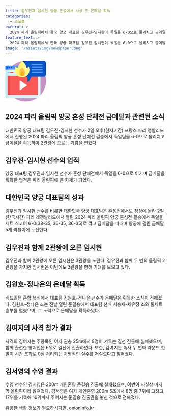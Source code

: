 ```yaml
---
title: 김우진과 임시현 양궁 혼성에서 사상 첫 은메달 획득
categories:
  - 스포츠
excerpt: >
  2024 파리 올림픽에서 한국 양궁 대표팀 김우진-임시현이 독일을 6-0으로 물리치고 금메달을 획득하며 2관왕에 오르는 기염을 토해냈다. 김우진은 양궁 역사상 4번째 금메달을 획득하며 한국이 양궁에 걸린 금메달 5개 싹쓸이에 도전하는 가운데, 배드민턴에서도 김원호-정나은 선수가 은메달을 획득하는 등 눈부신 활약을 펼치고 있다. 또한, 여자 기계체조에서 시몬 바일스(미국)가 개인 종합에서 우승하며 최고령 금메달을 획득하는 기염을 펼쳤다. 이와 함께 유도, 탁구, 사격 등에서도 선수들의 열정적인 경기가 펼쳐졌다.
feature_text: >
  2024 파리 올림픽에서 한국 양궁 대표팀 김우진-임시현이 독일을 6-0으로 물리치고 금메달을 획득하며 2관왕에 오르는 기염을 토해냈다. 김우진은 양궁 역사상 4번째 금메달을 획득하며 한국이 양궁에 걸린 금메달 5개 싹쓸이에 도전하는 가운데, 배드민턴에서도 김원호-정나은 선수가 은메달을 획득하는 등 눈부신 활약을 펼치고 있다. 또한, 여자 기계체조에서 시몬 바일스(미국)가 개인 종합에서 우승하며 최고령 금메달을 획득하는 기염을 펼쳤다. 이와 함께 유도, 탁구, 사격 등에서도 선수들의 열정적인 경기가 펼쳐졌다.
image: '/assets/img/newspaper.png'
---
```


<p><img src="/assets/img/news.png" alt="rentncar 속보" /></p>

<h2 data-ke-size="size26">2024 파리 올림픽 양궁 혼성 단체전 금메달과 관련된 소식</h2>

<p data-ke-size="size16">대한민국 양궁 대표팀 김우진-임시현 선수가 2일 오후(현지시간) 프랑스 파리 앵발리드에서 진행된 2024 파리 올림픽 양궁 혼성 단체전 결승에서 독일팀을 6-0으로 물리치고 금메달을 획득하며 2관왕에 오르는 기쁨을 안았다.</p>

<h2 data-ke-size="size26">김우진-임시현 선수의 업적</h2>

<p data-ke-size="size16">양궁 대표팀 김우진과 임시현 선수가 혼성 단체전에서 독일을 6-0으로 이기며 금메달을 획득한 업적은 파리 올림픽에 큰 화제가 되었다.</p>

<h2 data-ke-size="size26">대한민국 양궁 대표팀의 성과</h2>

<p data-ke-size="size16">김우진과 임시현 선수를 비롯한 대한민국 양궁 대표팀은 혼성전에서도 정상에 올라 2일(한국시간) 파리 레쟁발리드에서 열린 2024 파리 올림픽 양궁 혼성전 결승에서 독일을 세트 스코어 6-0(38-35, 36-35, 36-35)로 꺾고 금메달을 따내며 양궁에 걸린 금메달 5개 싹쓸이에 도전한다.</p>

<h2 data-ke-size="size26">김우진과 함께 2관왕에 오른 임시현</h2>

<p data-ke-size="size16">김우진과 함께 2관왕에 오른 임시현은 3관왕을 노린다. 김우진과 함께 두 번의 올림픽 2관왕을 차지한 임시현은 이번에도 3관왕을 향해 기대를 모으고 있다.</p>

<h2 data-ke-size="size26">김원호-정나은의 은메달 획득</h2>

<p data-ke-size="size16">배드민턴 혼합 복식에서 대표팀 김원호-정나은 선수가 은메달을 획득한 소식이 전해졌다. 김원호-정나은 조는 전날 열린 준결승에서 대표팀 선배 서승재-채유정 조와 풀세트 승부를 펼쳤으며, 그 노력으로 은메달을 획득하였다.</p>

<h2 data-ke-size="size26">김여지의 사격 참가 결과</h2>

<p data-ke-size="size16">사격의 김여지는 주종목인 여자 권총 25m에서 8명이 겨루는 결선 진출에 실패했으며, 함께 출전한 양지인은 6위로 결선에 진출하였다. 또한, 김여지는 속사 두 번째 라운드 첫 발이 시간 초과로 0점 처리되는 치명적인 실수를 저질렀다고 밝혀졌다.</p>

<h2 data-ke-size="size26">김서영의 수영 결과</h2>

<p data-ke-size="size16">수영 선수인 김서영은 200m 개인혼영 준결승 진출에 실패했으며, 이번이 사실상 마지막 올림픽이라 밝혀졌다. 김서영은 여자 개인혼영 200m 5조에서 8명 중 7위에 그쳤고, 17위를 기록해 16위까지 주어지는 준결승 진출권을 놓친 것으로 전해졌다.</p>
유용한 생활 정보가 필요하시다면, <a href="https://onioninfo.kr" rel="dofollow">onioninfo.kr</a>



